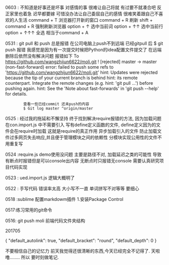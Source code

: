 0603 : 不知道是好事还是坏事 对感情的事 很难让自己将就 有过要不就凑合吧 反正家里也着急 迟早都要嫁
       可惜没办法让自己委屈自己的感情 很难笑着跟自己不喜欢的人生活
       command + T  浏览器打开新的窗口
       command + R  刷新
       shift + command + R 强制刷新浏览器
       option + ↑ 选中当前词
       option + ↑↑ 选中当前行
       option + ↑↑↑ 全选  相当于command + A



0531 : git pull 和 push 总是报错 在公司电脑上push不到远端 已经gitpull 后 $ git push 报错
            我感觉是因为有一次提交时候把Python的idea配置文件提交了 在远端删除后依然没有解决问题
            报错如下
            To https://github.com/wangzhijun6622/moli.git
             ! [rejected]        master -> master (non-fast-forward)
            error: failed to push some refs to 'https://github.com/wangzhijun6622/moli.git'
            hint: Updates were rejected because the tip of your current branch is behind
            hint: its remote counterpart. Integrate the remote changes (e.g.
            hint: 'git pull ...') before pushing again.
            hint: See the 'Note about fast-forwards' in 'git push --help' for details.

            查看一些已经commit 还未push的内容
            $ Git log master ^origin/master





0525 : 经过我的拖延和不懈坚持 终于找到解决require报错的方法,
        因为加载问题 在con.import.js 中不需要引入 写有define定义函数的文件, define定义因为的文件会在require时加载 
        这就是require的真正作用 异步加载引入的文件 防止加载文件过多网页失去响应,并且便于管理模块之间的依赖性 
        分模块实现公用性的文件不用重复写

0524 :require.js demo使用没问题 主要是路径不对, 加载延迟之类的可能性 导致有断点时报错但是可以console出内容 无断点时只报错无console
        需要认真研究项目代码实现
        
0523 : ued.import.js 逻辑大概明了

0522 : 手写代码 错误率太高 大小写不一直 单词拼写不对等等  要细心

0518 :sublime 配置markdowm插件
	1.安装Package Control
	
0517:练习常用的git命令

0516: git push moli 前端代码文件夹结构

201705


{
  "default_autolink": true,
  "default_bracket": "round",
  "default_depth": 0
}

























不要相信自己的记忆力
前天我觉得还很清晰的东西,今天已经完全不记得了.
天啦噜........
所以 要时刻做笔记.